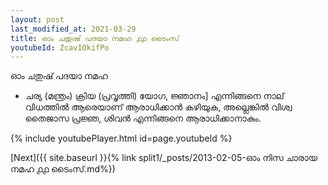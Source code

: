 ```yaml
---
layout: post
last_modified_at: 2021-03-29
title: ഓം ചതുഷ് പദയാ നമഹ ൧൧ ടൈംസ്
youtubeId: ZcavIOkifPo
---
```

 
 
 ഓം ചതുഷ് പദയാ നമഹ 
 
 -  ചര്യ (മന്ത്രം) ക്രിയ (പ്രവൃത്തി) യോഗ, ജ്ഞാനം] എന്നിങ്ങനെ നാല് വിധത്തിൽ ആരെയാണ് ആരാധിക്കാൻ കഴിയുക, അല്ലെങ്കിൽ വിശ്വ തൈജാസ പ്രജ്ഞ, ശിവൻ എന്നിങ്ങനെ ആരാധിക്കാനാകും. 
 
  
 
  
 
 
 
 
 
 


{% include youtubePlayer.html id=page.youtubeId %}
 
[Next]({{ site.baseurl }}{% link  split1/_posts/2013-02-05-ഓം നിസ ചാരായ നമഹ ൧൧ ടൈംസ്.md%})
 

